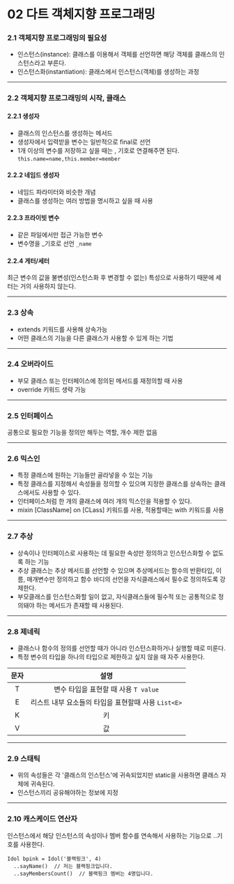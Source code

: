 # 02 다트 객체지향 프로그래밍

### 2.1 객체지향 프로그래밍의 필요성
- 인스턴스(instance): 클래스를 이용해서 객체를 선언하면 해당 객체를 클래스의 인스턴스라고 부른다.
- 인스턴스화(instantiation): 클래스에서 인스턴스(객체)를 생성하는 과정
---

### 2.2 객체지향 프로그래밍의 시작, 클래스
#### 2.2.1 생성자
- 클래스의 인스턴스를 생성하는 메서드
- 생성자에서 입력받을 변수는 일반적으로 final로 선언
- 1개 이상의 변수를 저장하고 싶을 때는 , 기호로 연결해주면 된다.  
```this.name=name,this.member=member```

#### 2.2.2 네임드 생성자
- 네임드 파라미터와 비슷한 개념
- 클래스를 생성하는 여러 방법을 명시하고 싶을 때 사용

#### 2.2.3 프라이빗 변수
- 같은 파일에서만 접근 가능한 변수
- 변수명을 _기호로 선언 ```_name```

#### 2.2.4 게터/세터
최근 변수의 값을 불변성(인스턴스화 후 변경할 수 없는) 특성으로 사용하기 때문에 세터는 거의 사용하지 않는다.

---

### 2.3 상속
- extends 키워드를 사용해 상속가능
- 어떤 클래스의 기능을 다른 클래스가 사용할 수 있게 하는 기법
---

### 2.4 오버라이드
- 부모 클래스 또는 인터페이스에 정의된 메서드를 재정의할 때 사용
- override 키워드 생략 가능
---

### 2.5 인터페이스
공통으로 필요한 기능을 정의만 해두는 역할, 개수 제한 없음

---


### 2.6 믹스인
- 특정 클래스에 원하는 기능들만 골라넣을 수 있는 기능
- 특정 클래스를 지정해서 속성들을 정의할 수 있으며 지정한 클래스를 상속하는 클래스에서도 사용할 수 있다.
- 인터페이스처럼 한 개의 클래스에 여러 개의 믹스인을 적용할 수 있다.
- mixin [ClassName] on [CLass] 키워드를 사용, 적용할때는 with 키워드를 사용
---


### 2.7 추상
- 상속이나 인터페이스로 사용하는 데 필요한 속성만 정의하고 인스턴스화할 수 없도록 하는 기능
- 추상 클래스는 추상 메서드를 선언할 수 있으며 추상메서드는 함수의 반환타입, 이름, 매개변수만 정의하고 함수 바디의 선언을 자식클래스에서 필수로 정의하도록 강제한다.
- 부모클래스를 인스턴스화할 일이 없고, 자식클래스들에 필수적 또는 공통적으로 정의돼야 하는 메서드가 존재할 때 사용된다.
---

### 2.8 제네릭
- 클래스나 함수의 정의를 선언할 때가 아니라 인스턴스화하거나 실행할 때로 미룬다.
- 특정 변수의 타입을 하나의 타입으로 제한하고 싶지 않을 때 자주 사용한다.

|문자|설명|
|:----:|:--------:|
|T|변수 타입을 표현할 때 사용 ```T value```|
|E|리스트 내부 요소들의 타입을 표현할때 사용 ```List<E>```|
|K|키|
|V|값|

---

### 2.9 스태틱
- 위의 속성들은 각 '클래스의 인스턴스'에 귀속되었지만 static을 사용하면 클래스 자체에 귀속된다.
- 인스턴스끼리 공유해야하는 정보에 지정
---

### 2.10 캐스케이드 연산자
인스턴스에서 해당 인스턴스의 속성이나 멤버 함수를 연속해서 사용하는 기능으로 ..기호를 사용한다.
```
Idol bpink = Idol('블랙핑크', 4)
  ..sayName()  // 저는 블랙핑크입니다.
  ..sayMembersCount()  // 블랙핑크 멤버는 4명입니다.
```
